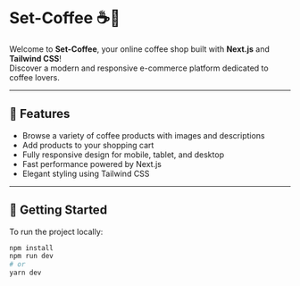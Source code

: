 # Set-Coffee ☕️🍫

Welcome to **Set-Coffee**, your online coffee shop built with **Next.js** and **Tailwind CSS**!  
Discover a modern and responsive e-commerce platform dedicated to coffee lovers.

---

## 🌟 Features

- Browse a variety of coffee products with images and descriptions
- Add products to your shopping cart
- Fully responsive design for mobile, tablet, and desktop
- Fast performance powered by Next.js
- Elegant styling using Tailwind CSS

---

## 🚀 Getting Started

To run the project locally:

```bash
npm install
npm run dev
# or
yarn dev
